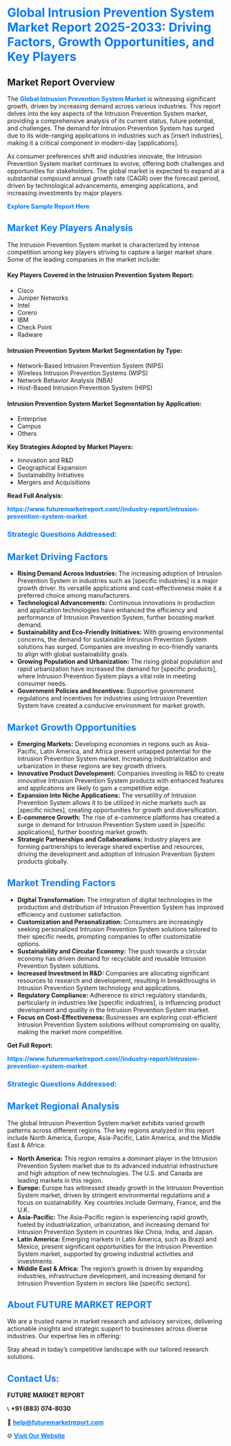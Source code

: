 <h1 style="color: #007BFF;">Global Intrusion Prevention System Market Report 2025-2033: Driving Factors, Growth Opportunities, and Key Players</h1>

<section id="overview">
<h2>Market Report Overview</h2>
<p>The <a href="https://www.futuremarketreport.com//industry-report/intrusion-prevention-system-market" style="color: #007BFF; text-decoration: none;"><strong>Global Intrusion Prevention System Market</strong></a> is witnessing significant growth, driven by increasing demand across various industries. This report delves into the key aspects of the Intrusion Prevention System market, providing a comprehensive analysis of its current status, future potential, and challenges. The demand for Intrusion Prevention System has surged due to its wide-ranging applications in industries such as [insert industries], making it a critical component in modern-day [applications].</p>
<p>As consumer preferences shift and industries innovate, the Intrusion Prevention System market continues to evolve, offering both challenges and opportunities for stakeholders. The global market is expected to expand at a substantial compound annual growth rate (CAGR) over the forecast period, driven by technological advancements, emerging applications, and increasing investments by major players.</p>
</section>

<section id="overview">
<p><a href="https://www.futuremarketreport.com//request-sample/reportId=76369" style="color: #007BFF; text-decoration: none;"><strong>Explore Sample Report Here</strong></a></p>
</section>

<section id="key-players">
<h2 style="color: #007BFF;">Market Key Players Analysis</h2>
<p>The Intrusion Prevention System market is characterized by intense competition among key players striving to capture a larger market share. Some of the leading companies in the market include:</p>
<h4>Key Players Covered in the Intrusion Prevention System Report:</h4>
<ul><li>Cisco</li><li>Juniper Networks</li><li>Intel</li><li>Corero</li><li>IBM</li><li>Check Point</li><li>Radware</li></ul>
<h4>Intrusion Prevention System Market Segmentation by Type:</h4>
<ul><li>Network-Based Intrusion Prevention System (NIPS)</li><li>Wireless Intrusion Prevention Systems (WIPS)</li><li>Network Behavior Analysis (NBA)</li><li>Host-Based Intrusion Prevention System (HIPS)</li></ul>

<h4>Intrusion Prevention System Market Segmentation by Application:</h4>
<ul><li>Enterprise</li><li>Campus</li><li>Others</li></ul>
<p><strong>Key Strategies Adopted by Market Players:</strong></p>
<ul>
<li>Innovation and R&D</li>
<li>Geographical Expansion</li>
<li>Sustainability Initiatives</li>
<li>Mergers and Acquisitions</li>
</ul>
</section>

<section>
<p><strong>Read Full Analysis: </strong></p><a href="https://www.futuremarketreport.com//industry-report/intrusion-prevention-system-market" style="color: #007BFF; text-decoration: none;"><strong>https://www.futuremarketreport.com//industry-report/intrusion-prevention-system-market</strong></a>
<h3 style="color: #007BFF;">Strategic Questions Addressed:</h3>
</section>

<section id="driving-factors">
<h2 style="color: #007BFF;">Market Driving Factors</h2>
<ul>
<li><strong>Rising Demand Across Industries:</strong> The increasing adoption of Intrusion Prevention System in industries such as [specific industries] is a major growth driver. Its versatile applications and cost-effectiveness make it a preferred choice among manufacturers.</li>
<li><strong>Technological Advancements:</strong> Continuous innovations in production and application technologies have enhanced the efficiency and performance of Intrusion Prevention System, further boosting market demand.</li>
<li><strong>Sustainability and Eco-Friendly Initiatives:</strong> With growing environmental concerns, the demand for sustainable Intrusion Prevention System solutions has surged. Companies are investing in eco-friendly variants to align with global sustainability goals.</li>
<li><strong>Growing Population and Urbanization:</strong> The rising global population and rapid urbanization have increased the demand for [specific products], where Intrusion Prevention System plays a vital role in meeting consumer needs.</li>
<li><strong>Government Policies and Incentives:</strong> Supportive government regulations and incentives for industries using Intrusion Prevention System have created a conducive environment for market growth.</li>
</ul>
</section>

<section id="growth-opportunities">
<h2 style="color: #007BFF;">Market Growth Opportunities</h2>
<ul>
<li><strong>Emerging Markets:</strong> Developing economies in regions such as Asia-Pacific, Latin America, and Africa present untapped potential for the Intrusion Prevention System market. Increasing industrialization and urbanization in these regions are key growth drivers.</li>
<li><strong>Innovative Product Development:</strong> Companies investing in R&D to create innovative Intrusion Prevention System products with enhanced features and applications are likely to gain a competitive edge.</li>
<li><strong>Expansion into Niche Applications:</strong> The versatility of Intrusion Prevention System allows it to be utilized in niche markets such as [specific niches], creating opportunities for growth and diversification.</li>
<li><strong>E-commerce Growth:</strong> The rise of e-commerce platforms has created a surge in demand for Intrusion Prevention System used in [specific applications], further boosting market growth.</li>
<li><strong>Strategic Partnerships and Collaborations:</strong> Industry players are forming partnerships to leverage shared expertise and resources, driving the development and adoption of Intrusion Prevention System products globally.</li>
</ul>
</section>

<section id="trending-factors">
<h2 style="color: #007BFF;">Market Trending Factors</h2>
<ul>
<li><strong>Digital Transformation:</strong> The integration of digital technologies in the production and distribution of Intrusion Prevention System has improved efficiency and customer satisfaction.</li>
<li><strong>Customization and Personalization:</strong> Consumers are increasingly seeking personalized Intrusion Prevention System solutions tailored to their specific needs, prompting companies to offer customizable options.</li>
<li><strong>Sustainability and Circular Economy:</strong> The push towards a circular economy has driven demand for recyclable and reusable Intrusion Prevention System solutions.</li>
<li><strong>Increased Investment in R&D:</strong> Companies are allocating significant resources to research and development, resulting in breakthroughs in Intrusion Prevention System technology and applications.</li>
<li><strong>Regulatory Compliance:</strong> Adherence to strict regulatory standards, particularly in industries like [specific industries], is influencing product development and quality in the Intrusion Prevention System market.</li>
<li><strong>Focus on Cost-Effectiveness:</strong> Businesses are exploring cost-efficient Intrusion Prevention System solutions without compromising on quality, making the market more competitive.</li>
</ul>
</section>

<section>
<p><strong>Get Full Report: </strong></p><a href="https://www.futuremarketreport.com//industry-report/intrusion-prevention-system-market" style="color: #007BFF; text-decoration: none;"><strong>https://www.futuremarketreport.com//industry-report/intrusion-prevention-system-market</strong></a>
<h3 style="color: #007BFF;">Strategic Questions Addressed:</h3>
</section>


<section id="regional-analysis">
<h2 style="color: #007BFF;">Market Regional Analysis</h2>
<p>The global Intrusion Prevention System market exhibits varied growth patterns across different regions. The key regions analyzed in this report include North America, Europe, Asia-Pacific, Latin America, and the Middle East & Africa:</p>
<ul>
<li><strong>North America:</strong> This region remains a dominant player in the Intrusion Prevention System market due to its advanced industrial infrastructure and high adoption of new technologies. The U.S. and Canada are leading markets in this region.</li>
<li><strong>Europe:</strong> Europe has witnessed steady growth in the Intrusion Prevention System market, driven by stringent environmental regulations and a focus on sustainability. Key countries include Germany, France, and the U.K.</li>
<li><strong>Asia-Pacific:</strong> The Asia-Pacific region is experiencing rapid growth, fueled by industrialization, urbanization, and increasing demand for Intrusion Prevention System in countries like China, India, and Japan.</li>
<li><strong>Latin America:</strong> Emerging markets in Latin America, such as Brazil and Mexico, present significant opportunities for the Intrusion Prevention System market, supported by growing industrial activities and investments.</li>
<li><strong>Middle East & Africa:</strong> The region’s growth is driven by expanding industries, infrastructure development, and increasing demand for Intrusion Prevention System in sectors like [specific sectors].</li>
</ul>
</section>

<footer>
<h2 style="color: #007BFF;">About FUTURE MARKET REPORT</h2>
<p>We are a trusted name in market research and advisory services, delivering actionable insights and strategic support to businesses across diverse industries. Our expertise lies in offering:</p>

<p>Stay ahead in today’s competitive landscape with our tailored research solutions.</p>

<h2 style="color: #007BFF;">Contact Us:</h2>
<p><strong>FUTURE MARKET REPORT</strong></p>
<p>📞 <strong>+91 (883) 074-8030</strong></p>
<p>📧 <strong><a href="mailto:help@futuremarketreport.com" style="color: #007BFF;">help@futuremarketreport.com</a></strong></p>
<p>🌐 <strong><a href="https://www.futuremarketreport.com/" style="color: #007BFF;">Visit Our Website</a></strong></p>
</footer>
